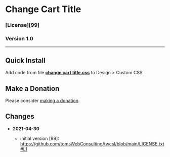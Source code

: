 # Change Cart Title

### [License][99]

### Version 1.0

---

## Quick Install

Add code from file
**[change cart title.css](change%20cart%20title.css#L1)**
to Design > Custom CSS.

## Make a Donation

Please consider
[making a donation](https://github.com/tomsWebConsulting/twcsl#make-a-donation).

## Changes

<!-- * **2021-07-01**

  * added code to change read more link
  * use twcsl
  * bumped version to 0.1d2
  -->
* **2021-04-30**

  * initial version
[99]: https://github.com/tomsWebConsulting/twcsl/blob/main/LICENSE.txt#L1
